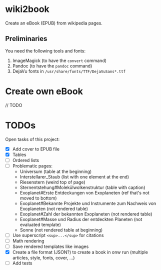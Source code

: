 # wiki2book

Create an eBook (EPUB) from wikipedia pages.

## Preliminaries

You need the following tools and fonts:

1. ImageMagick (to have the `convert` command)
2. Pandoc (to have the `pandoc` command)
3. DejaVu fonts in `/usr/share/fonts/TTF/DejaVuSans*.ttf`

# Create own eBook

// TODO

# TODOs

Open tasks of this project:

* [x] Add cover to EPUB file
* [x] Tables
* [ ] Ordered lists
* [ ] Problematic pages:
  * Universum (table at the beginning)
  * Interstellarer_Staub (list with one element at the end)
  * Riesenstern (weird top of page)
  * Sternentstehung#Molekülwolkenstruktur (table with caption)
  * Exoplanet#Erste Entdeckungen von Exoplaneten (ref that's not moved to bottom)
  * Exoplanet#Bekannte Projekte und Instrumente zum Nachweis von Exoplaneten (not rendered table)
  * Exoplanet#Zahl der bekannten Exoplaneten (not rendered table)
  * Exoplanet#Masse und Radius der entdeckten Planeten (not evaluated template)
  * Sonne (not rendered table at beginning)
* [ ] Use superscript `<sup>...</sup>` for citations
* [ ] Math rendering
* [ ] Save rendered templates like images
* [x] Create a file format (JSON?) to create a book in onw run (multiple articles, style, fonts, cover, ...)
* [ ] Add tests
